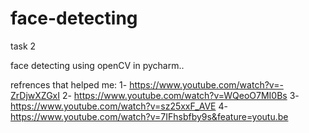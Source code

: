 # face-detecting

task 2 

face detecting using openCV in pycharm..

refrences that helped me:
1- https://www.youtube.com/watch?v=-ZrDjwXZGxI
 2- https://www.youtube.com/watch?v=WQeoO7MI0Bs
 3- https://www.youtube.com/watch?v=sz25xxF_AVE
 4- https://www.youtube.com/watch?v=7IFhsbfby9s&feature=youtu.be
